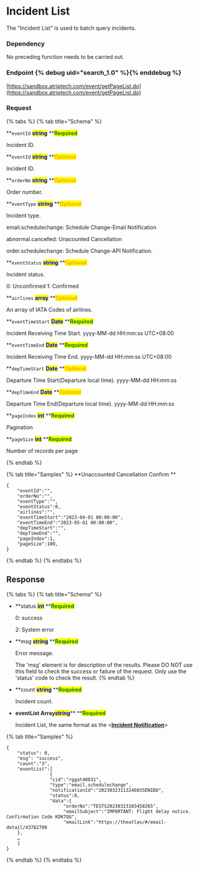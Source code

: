 # Incident List

The "Incident List" is used to batch query incidents.

### Dependency

No preceding function needs to be carried out.

### Endpoint {% debug uid="search_1.0" %}{% enddebug %}

[https://sandbox.atriptech.com/event/getPageList.do](https://sandbox.atriptech.com/event/getPageList.do)

### Request

{% tabs %}
{% tab title="Schema" %}

**`eventId`  **<mark style="color:blue;">**string**</mark>**  **<mark style="color:green;">**Required**</mark>

Incident ID.



**`eventId`  **<mark style="color:blue;">**string**</mark>**  **<mark style="color:orange;">**Optional**</mark>

Incident ID.

**`orderNo`  **<mark style="color:blue;">**string**</mark>**  **<mark style="color:orange;">**Optional**</mark>

Order number.

**`eventType`  **<mark style="color:blue;">**string**</mark>**  **<mark style="color:orange;">**Optional**</mark>

Incident type.

email.schedulechange: Schedule Change-Email Notification

abnormal.cancelled: Unacounted Cancellation

order.schedulechange: Schedule Change-API Notification. 

**`eventStatus`  **<mark style="color:blue;">**string**</mark>**  **<mark style="color:orange;">**Optional**</mark>

Incident status.

0: Unconfirmed 
1: Confirmed

**`airlines`  **<mark style="color:blue;">**array**</mark>**  **<mark style="color:orange;">**Optional**</mark>

An array of IATA Codes of airlines.

**`eventTimeStart`  **<mark style="color:blue;">**Date**</mark>**  **<mark style="color:green;">**Required**</mark>

Incident Receiving Time Start. yyyy-MM-dd HH:mm:ss UTC+08:00

**`eventTimeEnd`  **<mark style="color:blue;">**Date**</mark>**  **<mark style="color:green;">**Required**</mark>

Incident Receiving Time End. yyyy-MM-dd HH:mm:ss UTC+08:00

**`depTimeStart`  **<mark style="color:blue;">**Date**</mark>**  **<mark style="color:orange;">**Optional**</mark>

Departure Time Start(Departure local time). yyyy-MM-dd HH:mm:ss

**`depTimeEnd`  **<mark style="color:blue;">**Date**</mark>**  **<mark style="color:orange;">**Optional**</mark>

Departure Time End(Departure local time). yyyy-MM-dd HH:mm:ss

**`pageIndex`  **<mark style="color:blue;">**int**</mark>**  **<mark style="color:green;">**Required**</mark>

Pagination

**`pageSize`  **<mark style="color:blue;">**int**</mark>**  **<mark style="color:green;">**Required**</mark>

Number of records per page

{% endtab %}


{% tab title="Samples" %}
**Unaccounted Cancellation Confirm **
```
{
    "eventId":"",
    "orderNo":"",
    "eventType":"",
    "eventStatus":0,
    "airlines":"",
    "eventTimeStart":"2023-04-01 00:00:00",
    "eventTimeEnd":"2023-05-01 00:00:00",
    "depTimeStart":"",
    "depTimeEnd":"",
    "pageIndex":1,
    "pageSize":100,
}
```

{% endtab %}
{% endtabs %}


## Response

{% tabs %}
{% tab title="Schema" %}
*   **status **<mark style="color:blue;">**int**</mark>**  **<mark style="color:green;">**Required**</mark>

    0: success

    2: System error
*   **msg **<mark style="color:blue;">**string**</mark>**  **<mark style="color:green;">**Required**</mark>

    Error message.
    
    The 'msg' element is for description of the results. Please DO NOT use this field to check the success or failure of the request. Only use the 'status' code to check the result.
{% endtab %}

*   **count **<mark style="color:blue;">**string**</mark>**  **<mark style="color:green;">**Required**</mark>

    Incident count.
    
*   **eventList Array**<mark style="color:blue;">**string**</mark>**  **<mark style="color:green;">**Required**</mark>

    Incident List, the same format as the <**[**Incident Notification**](Incident-Notification.md)**>

{% tab title="Samples" %}
```
{
    "status": 0,
    "msg": "success",
    "count":"3",
    "eventList":[
                {
                "cid":"rggat40831",
                "type":"email.schedulechange",
                "notificationId":"20230323113246035DNIDD",
                "status":0,
                "data":{
                     "orderNo":"TESTS20230323103458265",
                     "emailSubject":"IMPORTANT: Flight delay notice. Confirmation Code KDK7QG",
                     "emailLink":"https://theatlas/#/email-detail/43782700
    },
    …
    ]
}
```
{% endtab %}
{% endtabs %}







